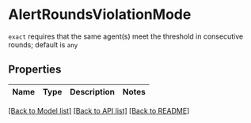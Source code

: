 # AlertRoundsViolationMode

`exact` requires that the same agent(s) meet the threshold in consecutive rounds; default is `any`

## Properties
Name | Type | Description | Notes
------------ | ------------- | ------------- | -------------

[[Back to Model list]](../README.md#documentation-for-models) [[Back to API list]](../README.md#documentation-for-api-endpoints) [[Back to README]](../README.md)


